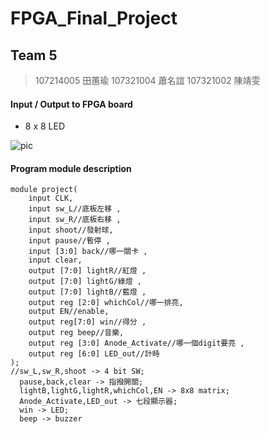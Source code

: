 # FPGA_Final_Project

## Team 5
> 107214005 田蕙瑜
> 107321004 蕭名誼
> 107321002 陳靖雯

#### Input / Output to FPGA board
- 8 x 8 LED

![pic](https://drive.google.com/open?id=1gjqu5B8v7i8cUXpQzY_e0AOqcqWjhE3j) 



#### Program module description
```verilog=
module project(
    input CLK,
    input sw_L//底板左移 ,
    input sw_R//底板右移 ,
    input shoot//發射球,
    input pause//暫停 ,
    input [3:0] back//哪一關卡 ,
    input clear,
    output [7:0] lightR//紅燈 ,
    output [7:0] lightG/綠燈 ,
    output [7:0] lightB//藍燈 ,
    output reg [2:0] whichCol//哪一排亮, 
    output EN//enable,
    output reg[7:0] win//得分 ,
    output reg beep//音樂,
    output reg [3:0] Anode_Activate//哪一個digit要亮 ,
    output reg [6:0] LED_out//計時
);
//sw_L,sw_R,shoot -> 4 bit SW; 
  pause,back,clear -> 指撥開關; 
  lightB,lightG,lightR,whichCol,EN -> 8x8 matrix;
  Anode_Activate,LED_out -> 七段顯示器; 
  win -> LED; 
  beep -> buzzer
```
